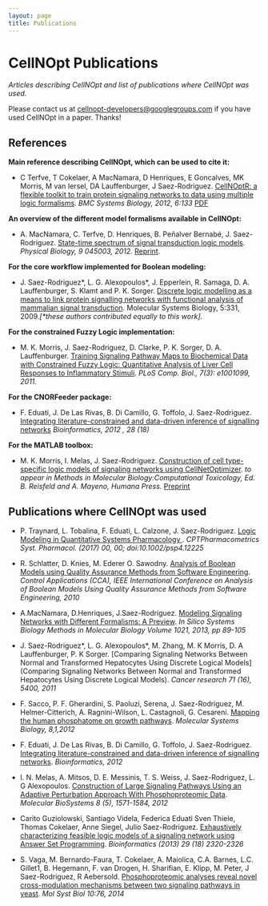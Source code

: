 ```yaml
---
layout: page
title: Publications
---
```


# CellNOpt Publications

*Articles describing CellNOpt and list of publications where CellNOpt was used*.

Please contact us at 	[cellnopt-developers@googlegroups.com](	cellnopt-developers@googlegroups.com) if you have used CellNOpt in a paper. Thanks!

## References
**Main reference describing CellNOpt, which can be used to cite it:** 

+ C Terfve, T Cokelaer, A MacNamara, D Henriques, E Goncalves, MK Morris, M van Iersel, DA Lauffenburger, J Saez-Rodriguez. [CellNOptR: a flexible toolkit to train protein signaling networks to data using multiple logic formalisms](http://www.biomedcentral.com/1752-0509/6/133/abstract). _BMC Systems Biology, 2012, 6:133_ [PDF](http://www.biomedcentral.com/content/pdf/1752-0509-6-133.pdf)


**An overview of the different model formalisms available in CellNOpt:** 

+ A. MacNamara, C. Terfve, D. Henriques, B. Peñalver Bernabé, J. Saez-Rodriguez. [State-time spectrum of signal transduction logic models](http://iopscience.iop.org/1478-3975/9/4/045003). _Physical Biology, 9 045003, 2012._ [Reprint](http://iopscience.iop.org/1478-3975/9/4/045003/pdf/1478-3975_9_4_045003.pdf).


**For the core workflow implemented for Boolean modeling:** 

+ J. Saez-Rodriguez*, L. G. Alexopoulos*, J. Epperlein, R. Samaga, D. A. Lauffenburger, S. Klamt and P. K. Sorger. [Discrete logic modelling as a means to link protein signalling networks with functional analysis of mammalian signal transduction](http://www.pubmedcentral.nih.gov/articlerender.fcgi?artid=2824489&tool=pmcentrez&rendertype=abstract). Molecular Systems Biology, 5:331, 2009._[*these authors contributed equally to this work]._


**For the constrained Fuzzy Logic implementation:** 

+ M. K. Morris, J. Saez-Rodriguez, D. Clarke, P. K. Sorger, D. A. Lauffenburger. [Training Signaling Pathway Maps to Biochemical Data with Constrained Fuzzy Logic: Quantitative Analysis of Liver Cell Responses to Inflammatory Stimuli](http://www.pubmedcentral.nih.gov/articlerender.fcgi?artid=3048376&tool=pmcentrez&rendertype=abstract). _PLoS Comp. Biol., 7(3): e1001099, 2011._


**For the CNORFeeder package:** 

+ F. Eduati, J. De Las Rivas, B. Di Camillo, G. Toffolo, J. Saez-Rodriguez. [Integrating literature-constrained and data-driven inference of signalling networks](http://bioinformatics.oxfordjournals.org/content/28/18/2311) _Bioinformatics, 2012 , 28 (18)_


**For the MATLAB toolbox:** 

+ M. K. Morris, I. Melas, J. Saez-Rodriguez. [Construction of cell type-specific logic models of signaling networks using CellNetOptimizer](http://www.ebi.ac.uk/saezrodriguez/files/Morrisetal2011.pdf). _to appear in Methods in Molecular Biology:Computational Toxicology, Ed. B. Reisfeld and A. Mayeno, Humana Press._ [Preprint](http://www.ebi.ac.uk/saezrodriguez/files/Morrisetal2011.pdf)



## Publications where CellNOpt was used

+ P. Traynard, L. Tobalina, F. Eduati, L. Calzone, J. Saez-Rodriguez. [Logic Modeling in Quantitative Systems Pharmacology
](http://onlinelibrary.wiley.com/doi/10.1002/psp4.12225/abstract). _CPTPharmacometrics Syst. Pharmacol. (2017) 00, 00; doi:10.1002/psp4.12225_

+ R. Schlatter, D. Knies, M. Ederer O. Sawodny. [Analysis of Boolean Models using Quality Assurance Methods from Software Engineering](http://ieeexplore.ieee.org/xpl/articleDetails.jsp?arnumber=5611070). _Control Applications (CCA), IEEE International Conference on Analysis of Boolean Models Using Quality Assurance Methods from Software Engineering, 2010_

+ A.MacNamara, D.Henriques, J.Saez-Rodriguez. [Modeling Signaling Networks with Different Formalisms: A Preview](http://link.springer.com/protocol/10.1007/978-1-62703-450-0_5). _In Silico Systems Biology Methods in Molecular Biology Volume 1021, 2013, pp 89-105_

+ J. Saez-Rodriguez*, L. G. Alexopoulos*, M. Zhang, M. K Morris, D. A Lauffenburger, P. K Sorger. [Comparing Signaling Networks Between Normal and Transformed Hepatocytes Using Discrete Logical Models](Comparing Signaling Networks Between Normal and Transformed Hepatocytes Using Discrete Logical Models). _Cancer research 71 (16), 5400, 2011_

+ F. Sacco, P. F. Gherardini, S. Paoluzi, Serena, J. Saez-Rodriguez, M. Helmer-Citterich, A. Ragnini-Wilson, L. Castagnoli, G. Cesareni. [Mapping the human phosphatome on growth pathways](http://www.nature.com/msb/journal/v8/n1/full/msb201236.html). _Molecular Systems Biology, 8,1,2012_

+ F. Eduati, J. De Las Rivas, B. Di Camillo, G. Toffolo, J. Saez-Rodriguez. [Integrating literature-constrained and data-driven inference of signalling networks](http://www.ncbi.nlm.nih.gov/pubmed/22734019). _Bioinformatics, 2012_

+ I. N. Melas, A. Mitsos, D. E. Messinis, T. S. Weiss, J. Saez-Rodriguez, L. G Alexopoulos. [Construction of Large Signaling Pathways Using an Adaptive Perturbation Approach With Phosphoproteomic Data](http://www.ncbi.nlm.nih.gov/pubmed/22446821). _Molecular BioSystems 8 (5), 1571-1584, 2012_

+ Carito Guziolowski, Santiago Videla, Federica Eduati Sven Thiele, Thomas Cokelaer, Anne Siegel, Julio Saez-Rodriguez. [Exhaustively characterizing feasible logic models of a signaling network using Answer Set Programming](http://bioinformatics.oxfordjournals.org/content/early/2013/07/12/bioinformatics.btt393.short). _Bioinformatics (2013) 29 (18) 2320-2326_

+ S. Vaga, M. Bernardo-Faura, T. Cokelaer, A. Maiolica, C.A. Barnes, L.C. Gillet1, B. Hegemann, F. van Drogen, H. Sharifian, E. Klipp, M. Peter, J Saez-Rodriguez, R Aebersold. [Phosphoproteomic analyses reveal novel cross-modulation mechanisms between two signaling pathways in yeast](http://msb.embopress.org/content/10/12/767.long). _Mol Syst Biol 10:76, 2014_
